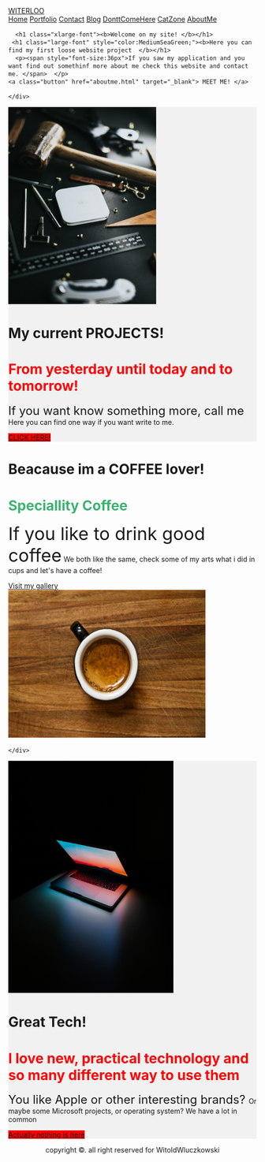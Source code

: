 <!DOCTYPE html>
<html>
<head>
<meta name="viewport" content="width=device-width, initial-scale=1">
<meta charset="utf-8" />
<link rel="stylesheet" href="https://stackpath.bootstrapcdn.com/bootstrap/4.3.1/css/bootstrap.min.css" integrity="sha384-ggOyR0iXCbMQv3Xipma34MD+dH/1fQ784/j6cY/iJTQUOhcWr7x9JvoRxT2MZw1T" crossorigin="anonymous">
<script src="https://code.jquery.com/jquery-3.3.1.slim.min.js" integrity="sha384-q8i/X+965DzO0rT7abK41JStQIAqVgRVzpbzo5smXKp4YfRvH+8abtTE1Pi6jizo" crossorigin="anonymous"></script>
<script src="https://cdnjs.cloudflare.com/ajax/libs/popper.js/1.14.7/umd/popper.min.js" integrity="sha384-UO2eT0CpHqdSJQ6hJty5KVphtPhzWj9WO1clHTMGa3JDZwrnQq4sF86dIHNDz0W1" crossorigin="anonymous"></script>
<script src="https://stackpath.bootstrapcdn.com/bootstrap/4.3.1/js/bootstrap.min.js" integrity="sha384-JjSmVgyd0p3pXB1rRibZUAYoIIy6OrQ6VrjIEaFf/nJGzIxFDsf4x0xIM+B07jRM" crossorigin="anonymous"></script>
<title>Witold Wluczkowski Site</title>
<link rel="stylesheet" href="style4.css">

<body>

<div class="header">
  <a href="strona2.html" class="logo">WITERLOO </a>
  <div class="header-right">
  <a class="active" href="strona2.html">Home</a>
  <a href="portfolio.html">Portfolio</a>
  <a href="contact2.html">Contact</a>
  <a class="active" href="blog.html">Blog</a>
  <a href="strona.html">DonttComeHere</a>
  <a href="catzone.html">CatZone</a>
  <a class="active" href="aboutme.html">AboutMe</a>


  </div>
</div>
<div class="container">
  <div class="row">
    <div class="column-66">

      <h1 class="xlarge-font"><b>Welcome on my site! </b></h1>
     <h1 class="large-font" style="color:MediumSeaGreen;"><b>Here you can find my first loose website project  </b></h1>
      <p><span style="font-size:36px">If you saw my application and you want find out somethinf more about me check this website and contact me. </span>  </p>
    <a class="button" href="aboutme.html" target="_blank"> MEET ME! </a>
  </div>
    <div class="column-33">

    </div>

  </div>
</div>

<!-- Clarity Section -->
<div class="container" style="background-color:#f1f1f1">
  <div class="row">
    <div class="column-33">
      <img src="tlo8.jpg" alt="App" width="300" height="400">
    </div>
    <div class="column-66">
      <h1 class="xlarge-font"><b> My current PROJECTS! </b></h1>
      <h1 class="large-font" style="color:red;"><b>From yesterday until today and to tomorrow! </b></h1>
      <p><span style="font-size:24px"> If you want know something more, call me </span>
      Here you can find one way if you want write to me. </p>
      <a class="button" href="https://www.facebook.com/Witek.Wluczkowski" style="background-color:red"> CLICK HERE!  </a>
    </div>
  </div>
</div>

<!-- The App Section -->
<div class="container">
  <div class="row">
    <div class="column-66">
      <h1 class="xlarge-font"><b>Beacause im a COFFEE lover! </b></h1>
      <h1 class="large-font" style="color:MediumSeaGreen;"><b>Speciallity Coffee</b></h1>
      <p><span style="font-size:36px">If you like to drink good coffee</span>
        We both like the same, check some of my arts what i did in cups and let's have a coffee! </p>
      <a class="button" href="portfolio.html" > Visit my gallery  </a>
    </div>
    <div class="column-33">
<img src="shot.jpg" width="400" height="300">

    </div>
  </div>
</div>

</body>
</html>

<!-- Clarity Section -->
<div class="container" style="background-color:#f1f1f1">
  <div class="row">
    <div class="column-33">
      <img src="mak6.jpg" alt="App" width="335" height="471">
    </div>
    <div class="column-66">
      <h1 class="xlarge-font"><b>Great Tech!</b></h1>
      <h1 class="large-font" style="color:red;"><b> I love new, practical technology and so many different way to use them </b></h1>
      <p><span style="font-size:24px"> You like Apple or other interesting brands? </span> Or maybe some Microsoft projects, or operating system? We have a lot in common   </p>
      <a class="button" href="https://www.facebook.com/Witek.Wluczkowski" style="background-color:red">Actually nothing is here  </a>
    </div>
  </div>
</div>

<footer>
<center>
  <p>
copyright ©. all right reserved for WitoldWluczkowski
</p>
<b>  </b>
</center>

</footer>
